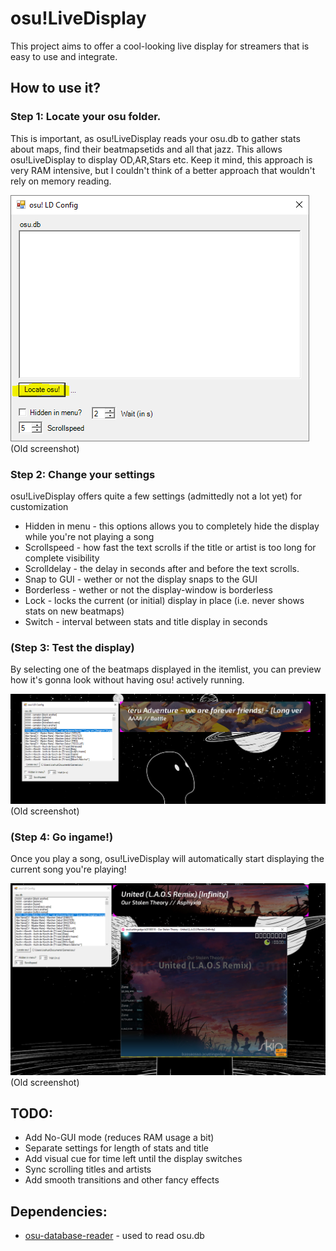 # osu!LiveDisplay

This project aims to offer a cool-looking live display for streamers that is easy to use and integrate.

## How to use it?
### Step 1: Locate your osu folder.
This is important, as osu!LiveDisplay reads your osu.db to gather stats about maps, find their beatmapsetids and all that jazz.
This allows osu!LiveDisplay to display OD,AR,Stars etc. Keep it mind, this approach is very RAM intensive, but I couldn't think of a better approach that wouldn't rely on memory reading.

![Screenshot of the settings GUI](https://raw.githubusercontent.com/JSichtig/osu-LiveDisplay/master/README/screenshot.PNG)  
(Old screenshot)

### Step 2: Change your settings
osu!LiveDisplay offers quite a few settings (admittedly not a lot yet) for customization
* Hidden in menu - this options allows you to completely hide the display while you're not playing a song
* Scrollspeed - how fast the text scrolls if the title or artist is too long for complete visibility
* Scrolldelay - the delay in seconds after and before the text scrolls.
* Snap to GUI - wether or not the display snaps to the GUI
* Borderless - wether or not the display-window is borderless
* Lock - locks the current (or initial) display in place (i.e. never shows stats on new beatmaps)
* Switch - interval between stats and title display in seconds

### (Step 3: Test the display)
By selecting one of the beatmaps displayed in the itemlist, you can preview how it's gonna look without having osu! actively running.

![Screenshot of osu!LiveDisplay](https://raw.githubusercontent.com/JSichtig/osu-LiveDisplay/master/README/ScreenshotTest.PNG)  
(Old screenshot)

### (Step 4: Go ingame!)
Once you play a song, osu!LiveDisplay will automatically start displaying the current song you're playing!


![Screenshot of osu!LiveDisplay while ingame](https://raw.githubusercontent.com/JSichtig/osu-LiveDisplay/master/README/ScreenShotIngame.PNG)  
(Old screenshot)

## TODO:
* Add No-GUI mode (reduces RAM usage a bit)
* Separate settings for length of stats and title
* Add visual cue for time left until the display switches
* Sync scrolling titles and artists
* Add smooth transitions and other fancy effects



## Dependencies:
* [osu-database-reader](https://github.com/HoLLy-HaCKeR/osu-database-reader) - used to read osu.db
